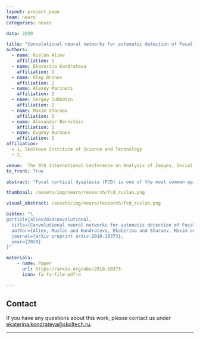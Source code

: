 ```yaml
---
layout: project_page
team: neuro
categories: neuro

data: 2020

title: "Convolutional neural networks for automatic detection of Focal Cortical Dysplasia"
authors:
  - name: Ruslan Aliev
    affiliation: 1
  - name: Ekaterina Kondrateva
    affiliation: 1
  - name: Oleg Bronov
    affiliation: 2 
  - name: Alexey Marinets
    affiliation: 2 
  - name: Sergey Subbotin
    affiliation: 2 
  - name: Maxim Sharaev
    affiliation: 1
  - name: Alexander Bernstein
    affiliation: 1
  - name: Evgeny Burnaev
    affiliation: 1
affiliation:
  - 1, Skolkovo Institute of Science and Technology
  - 2, 

venue:  The 9th International Conference on Analysis of Images, Social Networks and Texts (AIST2020)
to_front: True

abstract: "Focal cortical dysplasia (FCD) is one of the most common epileptogenic lesions associated with cortical development malformations. However, the accurate detection of the FCD relies on the radiologist professionalism, and in many cases, the lesion could be missed. In this work, we solve the problem of automatic identification of FCD on magnetic resonance images (MRI). For this task, we improve recent methods of Deep Learning-based FCD detection and apply it for a dataset of 15 labeled FCD patients. The model results in the successful detection of FCD on 11 out of 15 subjects."

thumbnail: /assets/img/neuro/research/fcd_ruslan.png

visual_abstract: /assets/img/neuro/research/fcd_ruslan.png

bibtex: "\
@article{aliev2020convolutional,
  title={Convolutional neural networks for automatic detection of Focal Cortical Dysplasia},
  author={Aliev, Ruslan and Kondrateva, Ekaterina and Sharaev, Maxim and Bronov, Oleg and Marinets, Alexey and Subbotin, Sergey and Bernstein, Alexander and Burnaev, Evgeny},
  journal={arXiv preprint arXiv:2010.10373},
  year={2020}
}"

materials:
    - name: Paper
      url: https://arxiv.org/abs/2010.10373
      icon: fa fa-file-pdf-o

---
```

## Contact
If you have any questions about this work, please contact us under [ekaterina.kondrateva@skoltech.ru](mailto:ekaterina.kondrateva@skoltech.ru).

---
